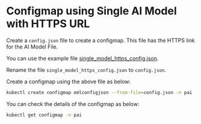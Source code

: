 # Configmap using Single AI Model with HTTPS URL

Create a `config.json` file to create a configmap. This file has the HTTPS link for the AI Model File. 

You can use the example file [single_model_https_config.json](./provisioning/single_model_https_config.json).

Rename the file `single_model_https_config.json` to `config.json`.

Create a configmap using the above file as below:
```sh
kubectl create configmap omlconfigjson --from-file=config.json -n pai
```

You can check the details of the configmap as below:
```sh
kubectl get configmap -n pai
```